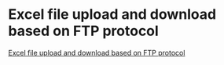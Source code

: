 # Excel file upload and download based on FTP protocol
[Excel file upload and download based on FTP protocol](https://aiwithcloud.com/2022/09/14/excel_file_upload_and_download_based_on_ftp_protocol/)